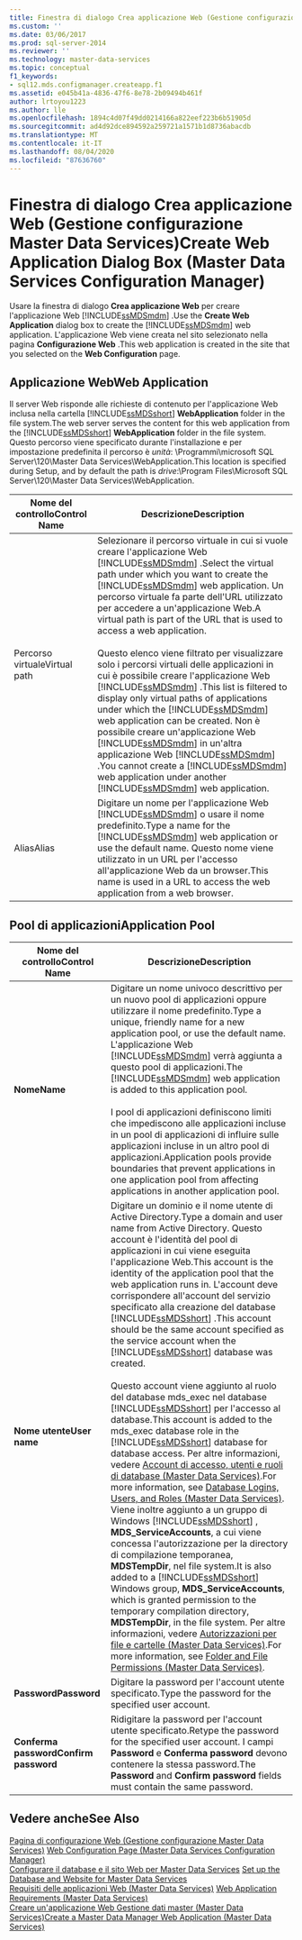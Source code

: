 ```yaml
---
title: Finestra di dialogo Crea applicazione Web (Gestione configurazione Master Data Services) | Microsoft Docs
ms.custom: ''
ms.date: 03/06/2017
ms.prod: sql-server-2014
ms.reviewer: ''
ms.technology: master-data-services
ms.topic: conceptual
f1_keywords:
- sql12.mds.configmanager.createapp.f1
ms.assetid: e045b41a-4836-47f6-8e78-2b09494b461f
author: lrtoyou1223
ms.author: lle
ms.openlocfilehash: 1894c4d07f49dd0214166a822eef223b6b51905d
ms.sourcegitcommit: ad4d92dce894592a259721a1571b1d8736abacdb
ms.translationtype: MT
ms.contentlocale: it-IT
ms.lasthandoff: 08/04/2020
ms.locfileid: "87636760"
---
```

# <a name="create-web-application-dialog-box-master-data-services-configuration-manager"></a><span data-ttu-id="105c4-102">Finestra di dialogo Crea applicazione Web (Gestione configurazione Master Data Services)</span><span class="sxs-lookup"><span data-stu-id="105c4-102">Create Web Application Dialog Box (Master Data Services Configuration Manager)</span></span>
  <span data-ttu-id="105c4-103">Usare la finestra di dialogo **Crea applicazione Web** per creare l'applicazione Web [!INCLUDE[ssMDSmdm](../includes/ssmdsmdm-md.md)] .</span><span class="sxs-lookup"><span data-stu-id="105c4-103">Use the **Create Web Application** dialog box to create the [!INCLUDE[ssMDSmdm](../includes/ssmdsmdm-md.md)] web application.</span></span> <span data-ttu-id="105c4-104">L'applicazione Web viene creata nel sito selezionato nella pagina **Configurazione Web** .</span><span class="sxs-lookup"><span data-stu-id="105c4-104">This web application is created in the site that you selected on the **Web Configuration** page.</span></span>  
  
## <a name="web-application"></a><span data-ttu-id="105c4-105">Applicazione Web</span><span class="sxs-lookup"><span data-stu-id="105c4-105">Web Application</span></span>  
 <span data-ttu-id="105c4-106">Il server Web risponde alle richieste di contenuto per l'applicazione Web inclusa nella cartella [!INCLUDE[ssMDSshort](../includes/ssmdsshort-md.md)] **WebApplication** folder in the file system.</span><span class="sxs-lookup"><span data-stu-id="105c4-106">The web server serves the content for this web application from the [!INCLUDE[ssMDSshort](../includes/ssmdsshort-md.md)] **WebApplication** folder in the file system.</span></span> <span data-ttu-id="105c4-107">Questo percorso viene specificato durante l'installazione e per impostazione predefinita il percorso è *unità*: \Programmi\microsoft SQL Server\120\Master Data Services\WebApplication.</span><span class="sxs-lookup"><span data-stu-id="105c4-107">This location is specified during Setup, and by default the path is *drive*:\Program Files\Microsoft SQL Server\120\Master Data Services\WebApplication.</span></span>  
  
|<span data-ttu-id="105c4-108">Nome del controllo</span><span class="sxs-lookup"><span data-stu-id="105c4-108">Control Name</span></span>|<span data-ttu-id="105c4-109">Descrizione</span><span class="sxs-lookup"><span data-stu-id="105c4-109">Description</span></span>|  
|------------------|-----------------|  
|<span data-ttu-id="105c4-110">Percorso virtuale</span><span class="sxs-lookup"><span data-stu-id="105c4-110">Virtual path</span></span>|<span data-ttu-id="105c4-111">Selezionare il percorso virtuale in cui si vuole creare l'applicazione Web [!INCLUDE[ssMDSmdm](../includes/ssmdsmdm-md.md)] .</span><span class="sxs-lookup"><span data-stu-id="105c4-111">Select the virtual path under which you want to create the [!INCLUDE[ssMDSmdm](../includes/ssmdsmdm-md.md)] web application.</span></span> <span data-ttu-id="105c4-112">Un percorso virtuale fa parte dell'URL utilizzato per accedere a un'applicazione Web.</span><span class="sxs-lookup"><span data-stu-id="105c4-112">A virtual path is part of the URL that is used to access a web application.</span></span><br /><br /> <span data-ttu-id="105c4-113">Questo elenco viene filtrato per visualizzare solo i percorsi virtuali delle applicazioni in cui è possibile creare l'applicazione Web [!INCLUDE[ssMDSmdm](../includes/ssmdsmdm-md.md)] .</span><span class="sxs-lookup"><span data-stu-id="105c4-113">This list is filtered to display only virtual paths of applications under which the [!INCLUDE[ssMDSmdm](../includes/ssmdsmdm-md.md)] web application can be created.</span></span> <span data-ttu-id="105c4-114">Non è possibile creare un'applicazione Web [!INCLUDE[ssMDSmdm](../includes/ssmdsmdm-md.md)] in un'altra applicazione Web [!INCLUDE[ssMDSmdm](../includes/ssmdsmdm-md.md)] .</span><span class="sxs-lookup"><span data-stu-id="105c4-114">You cannot create a [!INCLUDE[ssMDSmdm](../includes/ssmdsmdm-md.md)] web application under another [!INCLUDE[ssMDSmdm](../includes/ssmdsmdm-md.md)] web application.</span></span>|  
|<span data-ttu-id="105c4-115">Alias</span><span class="sxs-lookup"><span data-stu-id="105c4-115">Alias</span></span>|<span data-ttu-id="105c4-116">Digitare un nome per l'applicazione Web [!INCLUDE[ssMDSmdm](../includes/ssmdsmdm-md.md)] o usare il nome predefinito.</span><span class="sxs-lookup"><span data-stu-id="105c4-116">Type a name for the [!INCLUDE[ssMDSmdm](../includes/ssmdsmdm-md.md)] web application or use the default name.</span></span> <span data-ttu-id="105c4-117">Questo nome viene utilizzato in un URL per l'accesso all'applicazione Web da un browser.</span><span class="sxs-lookup"><span data-stu-id="105c4-117">This name is used in a URL to access the web application from a web browser.</span></span>|  
  
## <a name="application-pool"></a><span data-ttu-id="105c4-118">Pool di applicazioni</span><span class="sxs-lookup"><span data-stu-id="105c4-118">Application Pool</span></span>  
  
|<span data-ttu-id="105c4-119">Nome del controllo</span><span class="sxs-lookup"><span data-stu-id="105c4-119">Control Name</span></span>|<span data-ttu-id="105c4-120">Descrizione</span><span class="sxs-lookup"><span data-stu-id="105c4-120">Description</span></span>|  
|------------------|-----------------|  
|<span data-ttu-id="105c4-121">**Nome**</span><span class="sxs-lookup"><span data-stu-id="105c4-121">**Name**</span></span>|<span data-ttu-id="105c4-122">Digitare un nome univoco descrittivo per un nuovo pool di applicazioni oppure utilizzare il nome predefinito.</span><span class="sxs-lookup"><span data-stu-id="105c4-122">Type a unique, friendly name for a new application pool, or use the default name.</span></span> <span data-ttu-id="105c4-123">L'applicazione Web [!INCLUDE[ssMDSmdm](../includes/ssmdsmdm-md.md)] verrà aggiunta a questo pool di applicazioni.</span><span class="sxs-lookup"><span data-stu-id="105c4-123">The [!INCLUDE[ssMDSmdm](../includes/ssmdsmdm-md.md)] web application is added to this application pool.</span></span><br /><br /> <span data-ttu-id="105c4-124">I pool di applicazioni definiscono limiti che impediscono alle applicazioni incluse in un pool di applicazioni di influire sulle applicazioni incluse in un altro pool di applicazioni.</span><span class="sxs-lookup"><span data-stu-id="105c4-124">Application pools provide boundaries that prevent applications in one application pool from affecting applications in another application pool.</span></span>|  
|<span data-ttu-id="105c4-125">**Nome utente**</span><span class="sxs-lookup"><span data-stu-id="105c4-125">**User name**</span></span>|<span data-ttu-id="105c4-126">Digitare un dominio e il nome utente di Active Directory.</span><span class="sxs-lookup"><span data-stu-id="105c4-126">Type a domain and user name from Active Directory.</span></span> <span data-ttu-id="105c4-127">Questo account è l'identità del pool di applicazioni in cui viene eseguita l'applicazione Web.</span><span class="sxs-lookup"><span data-stu-id="105c4-127">This account is the identity of the application pool that the web application runs in.</span></span> <span data-ttu-id="105c4-128">L'account deve corrispondere all'account del servizio specificato alla creazione del database [!INCLUDE[ssMDSshort](../includes/ssmdsshort-md.md)] .</span><span class="sxs-lookup"><span data-stu-id="105c4-128">This account should be the same account specified as the service account when the [!INCLUDE[ssMDSshort](../includes/ssmdsshort-md.md)] database was created.</span></span><br /><br /> <span data-ttu-id="105c4-129">Questo account viene aggiunto al ruolo del database mds_exec nel database [!INCLUDE[ssMDSshort](../includes/ssmdsshort-md.md)] per l'accesso al database.</span><span class="sxs-lookup"><span data-stu-id="105c4-129">This account is added to the mds_exec database role in the [!INCLUDE[ssMDSshort](../includes/ssmdsshort-md.md)] database for database access.</span></span> <span data-ttu-id="105c4-130">Per altre informazioni, vedere [Account di accesso, utenti e ruoli di database &#40;Master Data Services&#41;](database-logins-users-and-roles-master-data-services.md).</span><span class="sxs-lookup"><span data-stu-id="105c4-130">For more information, see [Database Logins, Users, and Roles &#40;Master Data Services&#41;](database-logins-users-and-roles-master-data-services.md).</span></span> <span data-ttu-id="105c4-131">Viene inoltre aggiunto a un gruppo di Windows [!INCLUDE[ssMDSshort](../includes/ssmdsshort-md.md)] , **MDS_ServiceAccounts**, a cui viene concessa l'autorizzazione per la directory di compilazione temporanea, **MDSTempDir**, nel file system.</span><span class="sxs-lookup"><span data-stu-id="105c4-131">It is also added to a [!INCLUDE[ssMDSshort](../includes/ssmdsshort-md.md)] Windows group, **MDS_ServiceAccounts**, which is granted permission to the temporary compilation directory, **MDSTempDir**, in the file system.</span></span> <span data-ttu-id="105c4-132">Per altre informazioni, vedere [Autorizzazioni per file e cartelle &#40;Master Data Services&#41;](../../2014/master-data-services/folder-and-file-permissions-master-data-services.md).</span><span class="sxs-lookup"><span data-stu-id="105c4-132">For more information, see [Folder and File Permissions &#40;Master Data Services&#41;](../../2014/master-data-services/folder-and-file-permissions-master-data-services.md).</span></span>|  
|<span data-ttu-id="105c4-133">**Password**</span><span class="sxs-lookup"><span data-stu-id="105c4-133">**Password**</span></span>|<span data-ttu-id="105c4-134">Digitare la password per l'account utente specificato.</span><span class="sxs-lookup"><span data-stu-id="105c4-134">Type the password for the specified user account.</span></span>|  
|<span data-ttu-id="105c4-135">**Conferma password**</span><span class="sxs-lookup"><span data-stu-id="105c4-135">**Confirm password**</span></span>|<span data-ttu-id="105c4-136">Ridigitare la password per l'account utente specificato.</span><span class="sxs-lookup"><span data-stu-id="105c4-136">Retype the password for the specified user account.</span></span> <span data-ttu-id="105c4-137">I campi **Password** e **Conferma password** devono contenere la stessa password.</span><span class="sxs-lookup"><span data-stu-id="105c4-137">The **Password** and **Confirm password** fields must contain the same password.</span></span>|  
  
## <a name="see-also"></a><span data-ttu-id="105c4-138">Vedere anche</span><span class="sxs-lookup"><span data-stu-id="105c4-138">See Also</span></span>  
 <span data-ttu-id="105c4-139">[Pagina di configurazione Web &#40;Gestione configurazione Master Data Services&#41;](../../2014/master-data-services/web-configuration-page-master-data-services-configuration-manager.md) </span><span class="sxs-lookup"><span data-stu-id="105c4-139">[Web Configuration Page &#40;Master Data Services Configuration Manager&#41;](../../2014/master-data-services/web-configuration-page-master-data-services-configuration-manager.md) </span></span>  
 <span data-ttu-id="105c4-140">[Configurare il database e il sito Web per Master Data Services](../../2014/master-data-services/set-up-the-database-and-website-for-master-data-services.md) </span><span class="sxs-lookup"><span data-stu-id="105c4-140">[Set up the Database and Website for Master Data Services](../../2014/master-data-services/set-up-the-database-and-website-for-master-data-services.md) </span></span>  
 <span data-ttu-id="105c4-141">[Requisiti delle applicazioni Web &#40;Master Data Services&#41;](install-windows/web-application-requirements-master-data-services.md) </span><span class="sxs-lookup"><span data-stu-id="105c4-141">[Web Application Requirements &#40;Master Data Services&#41;](install-windows/web-application-requirements-master-data-services.md) </span></span>  
 [<span data-ttu-id="105c4-142">Creare un'applicazione Web Gestione dati master &#40;Master Data Services&#41;</span><span class="sxs-lookup"><span data-stu-id="105c4-142">Create a Master Data Manager Web Application &#40;Master Data Services&#41;</span></span>](install-windows/create-a-master-data-manager-web-application-master-data-services.md)  
  
  
